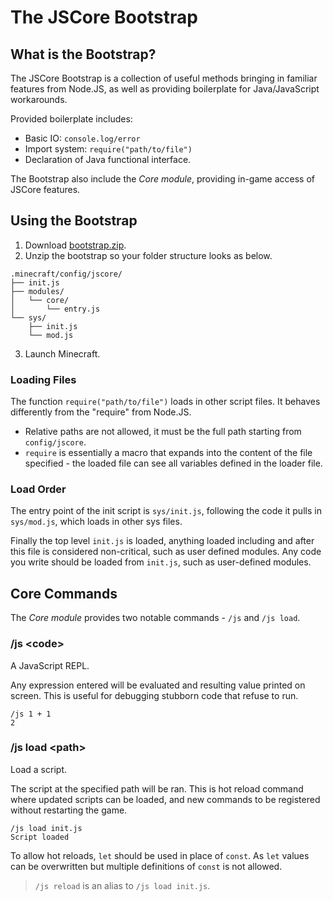 # The JSCore Bootstrap

## What is the Bootstrap?

The JSCore Bootstrap is a collection of useful methods bringing in familiar features from Node.JS, as well as providing boilerplate for Java/JavaScript workarounds.

Provided boilerplate includes:

- Basic IO: `console.log/error`
- Import system: `require("path/to/file")`
- Declaration of Java functional interface.

The Bootstrap also include the *Core module*, providing in-game access of JSCore features.

## Using the Bootstrap

1. Download [bootstrap.zip](https://github.com/FabricCore/bootstrap.js).
2. Unzip the bootstrap so your folder structure looks as below.
```
.minecraft/config/jscore/
├── init.js
├── modules/
│   └── core/
│       └── entry.js
└── sys/
    ├── init.js
    └── mod.js
```
3. Launch Minecraft.

### Loading Files

The function `require("path/to/file")` loads in other script files. It behaves differently from the "require" from Node.JS.
- Relative paths are not allowed, it must be the full path starting from `config/jscore`.
- `require` is essentially a macro that expands into the content of the file specified - the loaded file can see all variables defined in the loader file.

### Load Order

The entry point of the init script is `sys/init.js`, following the code it pulls in `sys/mod.js`, which loads in other sys files.

Finally the top level `init.js` is loaded, anything loaded including and after this file is considered non-critical, such as user defined modules. Any code you write should be loaded from `init.js`, such as user-defined modules.

## Core Commands

The *Core module* provides two notable commands - `/js` and `/js load`.

### /js &lt;code&gt;

A JavaScript REPL.

Any expression entered will be evaluated and resulting value printed on screen. This is useful for debugging stubborn code that refuse to run.
```
/js 1 + 1
2
```

### /js load &lt;path&gt;

Load a script.

The script at the specified path will be ran. This is hot reload command where updated scripts can be loaded, and new commands to be registered without restarting the game.

```
/js load init.js
Script loaded
```

To allow hot reloads, `let` should be used in place of `const`. As `let` values can be overwritten but multiple definitions of `const` is not allowed.

> `/js reload` is an alias to `/js load init.js`.
